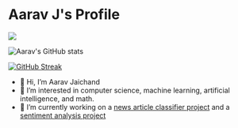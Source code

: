 # Aarav J's Profile
![](https://komarev.com/ghpvc/?username=aaravjaichand&color=blue)

![Aarav's GitHub stats](https://github-readme-stats.vercel.app/api?username=aaravjaichand&show_icons=true&theme=cobalt)

[![GitHub Streak](https://streak-stats.demolab.com/?user=aaravjaichand&border_radius=50&theme=radical)](https://git.io/streak-stats)


- 👋 Hi, I’m Aarav Jaichand
- 👀 I’m interested in computer science, machine learning, artificial intelligence, and math. 
- 🌱 I’m currently working on a [news article classifier project](https://github.com/aaravjaichand/News-Article-Classifier) and a [sentiment analysis project](https://github.com/aaravjaichand/SentimentAnalysis/tree/main)






<!---
aj4130/aj4130 is a ✨ special ✨ repository because its `README.md` (this file) appears on your GitHub profile.
You can click the Preview link to take a look at your changes.
--->

